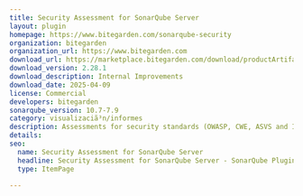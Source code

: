 ```yaml
---
title: Security Assessment for SonarQube Server
layout: plugin
homepage: https://www.bitegarden.com/sonarqube-security
organization: bitegarden
organization_url: https://www.bitegarden.com
download_url: https://marketplace.bitegarden.com/download/productArtifact?productName=bitegarden-sonarqube-security&productVersion=2.28.1&productFileExt=jar&customerEmail=sonarplugins@gmail.com&customerName=sonarqube&customerSurnames=marketplace&customerCompany=bitegarden
download_version: 2.28.1
download_description: Internal Improvements
download_date: 2025-04-09
license: Commercial
developers: bitegarden
sonarqube_version: 10.7-7.9
category: visualizaciã³n/informes
description: Assessments for security standards (OWASP, CWE, ASVS and ISO5055) including risk factor and security vulnerabilities and categories
details: 
seo:
  name: Security Assessment for SonarQube Server
  headline: Security Assessment for SonarQube Server - SonarQube Plugin
  type: ItemPage

---
```

